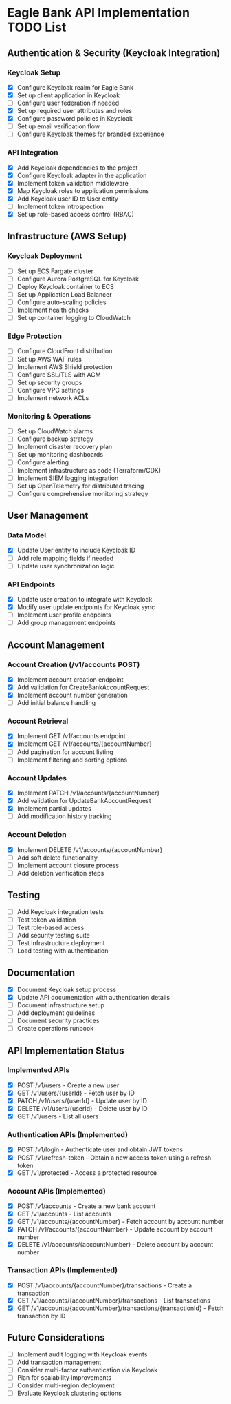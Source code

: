 # Eagle Bank API Implementation TODO List

## Authentication & Security (Keycloak Integration)
### Keycloak Setup
- [x] Configure Keycloak realm for Eagle Bank
- [x] Set up client application in Keycloak
- [ ] Configure user federation if needed
- [x] Set up required user attributes and roles
- [x] Configure password policies in Keycloak
- [ ] Set up email verification flow
- [ ] Configure Keycloak themes for branded experience

### API Integration

- [x] Add Keycloak dependencies to the project
- [x] Configure Keycloak adapter in the application
- [x] Implement token validation middleware
- [x] Map Keycloak roles to application permissions
- [x] Add Keycloak user ID to User entity
- [ ] Implement token introspection
- [x] Set up role-based access control (RBAC)

## Infrastructure (AWS Setup)
### Keycloak Deployment
- [ ] Set up ECS Fargate cluster
- [ ] Configure Aurora PostgreSQL for Keycloak
- [ ] Deploy Keycloak container to ECS
- [ ] Set up Application Load Balancer
- [ ] Configure auto-scaling policies
- [ ] Implement health checks
- [ ] Set up container logging to CloudWatch

### Edge Protection
- [ ] Configure CloudFront distribution
- [ ] Set up AWS WAF rules
- [ ] Implement AWS Shield protection
- [ ] Configure SSL/TLS with ACM
- [ ] Set up security groups
- [ ] Configure VPC settings
- [ ] Implement network ACLs

### Monitoring & Operations
- [ ] Set up CloudWatch alarms
- [ ] Configure backup strategy
- [ ] Implement disaster recovery plan
- [ ] Set up monitoring dashboards
- [ ] Configure alerting
- [ ] Implement infrastructure as code (Terraform/CDK)
- [ ] Implement SIEM logging integration
- [ ] Set up OpenTelemetry for distributed tracing
- [ ] Configure comprehensive monitoring strategy

## User Management
### Data Model

- [x] Update User entity to include Keycloak ID
- [ ] Add role mapping fields if needed
- [ ] Update user synchronization logic

### API Endpoints

- [x] Update user creation to integrate with Keycloak
- [x] Modify user update endpoints for Keycloak sync
- [ ] Implement user profile endpoints
- [ ] Add group management endpoints

## Account Management
### Account Creation (/v1/accounts POST)

- [x] Implement account creation endpoint
- [x] Add validation for CreateBankAccountRequest
- [x] Implement account number generation
- [ ] Add initial balance handling

### Account Retrieval

- [x] Implement GET /v1/accounts endpoint
- [x] Implement GET /v1/accounts/{accountNumber}
- [ ] Add pagination for account listing
- [ ] Implement filtering and sorting options

### Account Updates

- [x] Implement PATCH /v1/accounts/{accountNumber}
- [x] Add validation for UpdateBankAccountRequest
- [x] Implement partial updates
- [ ] Add modification history tracking

### Account Deletion

- [x] Implement DELETE /v1/accounts/{accountNumber}
- [ ] Add soft delete functionality
- [ ] Implement account closure process
- [ ] Add deletion verification steps

## Testing
- [ ] Add Keycloak integration tests
- [ ] Test token validation
- [ ] Test role-based access
- [ ] Add security testing suite
- [ ] Test infrastructure deployment
- [ ] Load testing with authentication

## Documentation

- [x] Document Keycloak setup process
- [x] Update API documentation with authentication details
- [ ] Document infrastructure setup
- [ ] Add deployment guidelines
- [ ] Document security practices
- [ ] Create operations runbook

## API Implementation Status

### Implemented APIs

- [x] POST /v1/users - Create a new user
- [x] GET /v1/users/{userId} - Fetch user by ID
- [x] PATCH /v1/users/{userId} - Update user by ID
- [x] DELETE /v1/users/{userId} - Delete user by ID
- [x] GET /v1/users - List all users

### Authentication APIs (Implemented)

- [x] POST /v1/login - Authenticate user and obtain JWT tokens
- [x] POST /v1/refresh-token - Obtain a new access token using a refresh token
- [x] GET /v1/protected - Access a protected resource

### Account APIs (Implemented)

- [x] POST /v1/accounts - Create a new bank account
- [x] GET /v1/accounts - List accounts
- [x] GET /v1/accounts/{accountNumber} - Fetch account by account number
- [x] PATCH /v1/accounts/{accountNumber} - Update account by account number
- [x] DELETE /v1/accounts/{accountNumber} - Delete account by account number

### Transaction APIs (Implemented)

- [x] POST /v1/accounts/{accountNumber}/transactions - Create a transaction
- [x] GET /v1/accounts/{accountNumber}/transactions - List transactions
- [x] GET /v1/accounts/{accountNumber}/transactions/{transactionId} - Fetch transaction by ID

## Future Considerations
- [ ] Implement audit logging with Keycloak events
- [ ] Add transaction management
- [ ] Consider multi-factor authentication via Keycloak
- [ ] Plan for scalability improvements
- [ ] Consider multi-region deployment
- [ ] Evaluate Keycloak clustering options
